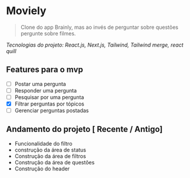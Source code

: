 # Moviely

> Clone do app Brainly, mas ao invés de perguntar sobre questões pergunte sobre filmes.

<i>Tecnologias do projeto: React.js, Next.js, Tailwind, Tailwind merge, react quill</i>

## Features para o mvp

- [ ] Postar uma pergunta
- [ ] Responder uma pergunta
- [ ] Pesquisar por uma pergunta
- [x] Filtrar perguntas por tópicos
- [ ] Gerenciar perguntas postadas

## Andamento do projeto [ Recente / Antigo]

<ul>
  <li>
    Funcionalidade do filtro
  </li>
  <li>
    construção da área de status
  </li>
  <li>
    Construção da área de filtros
  </li>
  <li>
    Construção da área de questões
  </li>
  <li>
    Construção do header
  </li>
</ul>
